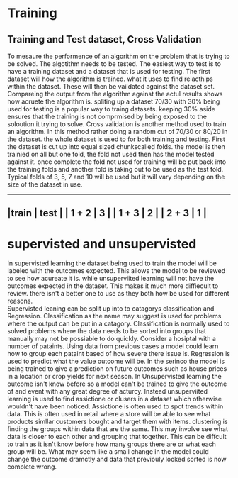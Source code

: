 # Training #
## Training and Test dataset, Cross Validation ## 
To mesaure the performence of an algorithm on the problem that is trying to be solved. The algotithm needs to be tested. The easiest way to test is to have a training dataset and a dataset that is used for testing. The first dataset will how the algorithm is trained. what it uses to find relacthips within the dataset. These will then be vaildated against the dataset set. Compareing the output from the algorithm against the actul results shows how acruete the algorithm is. 
	spliting up a dataset 70/30 with 30% being used for testing is a popular way to traing datasets. keeping 30% aside ensures that the training is not comprmised by being exposed to the soloution it trying to solve.
Cross validation is another method used to train an algorithm. In this method rather doing a random cut of 70/30 or 80/20 in the dataset. the whole dataset is used to for both training and testing. First the dataset is cut up into equal sized chunkscalled folds. the model is then trainied on all but one fold, the fold not used then has the model tested against it. once complete the fold not used for training will be put back into the training folds and another fold is taking out to be used as the test fold. Typical folds of 3, 5, 7 and 10 will be used but it will vary depending on the size of the dataset in use. 


---------------
|train | test |
| 1 + 2 | 3 |
| 1 + 3 | 2 |
| 2 + 3 | 1 |
-------------



# supervisted and unsupervisted  #

In supervisted learning the dataset being used to train the model will be labeled with the outcomes expected. This allows the model to be reviewed to see how acureate it is. while unsuperviited learning will not have the outcomes expected in the dataset. This makes it much more diffiecult to review. there isn't a better one to use as they both how be used for different reasons.  
	Supervisted leaning can be split up into to catagorys classification and Regression. Classification as the name may suggest is used for problems where the output can be put in a catagory. Classification is normally used to solved problems where the data needs to be sorted into groups that manually may not be possiable to do quickly. Consider a hosiptal with a number of pataints. Using data from previous cases a model could learn how to group each pataint based of how severe there issue is. 
Regression is used to predict what the value outcome will be. In the serinco the model is being trained to give a prediction on future outcomes such as house prices in a location or crop yields for next season. 
	In Unsupervisted learning  the outcome isn't know before so a model can't be trained to give the outcome of and event with any great degree of acturcy. Instead unsuperviited learning is used to find assictione or clusers in a dataset which otherwise wouldn't have been noticed. 
	Assictione is often used to spot trends within data. This is often used in retail where a store will be able to see what products simllar customers bought and target them with items. 
	clustering is finding the groups within data that are the same. This may involve see what data is closer to each other and grouping that together. This can be diffcult to train as it isn't know before how many groups there are or what each group will be. What may seem like a small change in the model could change the outcome dramctly and data that previouly looked sorted is now complete wrong.  
